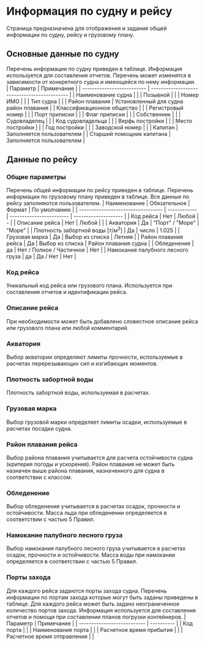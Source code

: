 # Информация по судну и рейсу
Страница предназначена для отображения и задания общей информации по судну, рейсу и грузовому плану.

## Основные данные по судну
Перечень информации по судну приведен в таблице. Информация используется для составления отчетов. Перечень может изменятся в зависимости от конкретного судна и имеющейся по нему информации.  
| Параметр                   | Примечание                                   |
| -------------------------- | -------------------------------------------- |
| Наименование судна         |                                              |
| Позывной                   |                                              |
| Номер ИМО                  |                                              |
| Тип судна                  |                                              |
| Район плавания             | Установленный для судна район плавания       |
| Классификационное общество |                                              |
| Регистровый номер          |                                              |
| Порт приписки              |                                              |
| Флаг приписки              |                                              |
| Собственник                |                                              |
| Cудовладелец               |                                              |
| Код судовладельца          |                                              |
| Верфь постройки            |                                              |
| Место постройки            |                                              |
| Год постройки              |                                              |
| Заводской номер            |                                              |
| Капитан                    | Заполняется пользователем                    |
| Старший помощник капитана  | Заполняется пользователем                    |

## Данные по рейсу
### Общие параметры
Перечень общей информации по рейсу приведен в таблице. Перечень информации по грузовому плану приведен в таблице. Все данные по рейсу заполняются пользователем.
| Наименование                       | Обязательное | Формат                   | По умолчанию         |
| ---------------------------------- | ------------ | ------------------------ | -------------------- |
| Код рейса                          | Нет          | Любой                    | -                    |
| Описание рейса                     | Нет          | Любой                    |                      |
| Акватория                          | Да           | "Порт" / "Море"          | "Море"               |
| Плотность забортной воды $[т/м^3]$ | Да           | число                    | 1.025                |
| Грузовая марка                     | Да           | Выбор из списка          | Летняя               |
| Район плавания рейса               | Да           | Выбор из списка          | Район плавания судна |
| Обледенение                        | да           | Нет / Полное / Частичное | Нет                  |
| Намокание палубного лесного груза  | да           | Да / Нет                 | Нет                  |

### Код рейса
Уникальный код рейса или грузового плана. Используется при составления отчетов и идентификации рейса.

### Описание рейса
При необходимости может быть добавлено словестное описание рейса или грузового плана или любой комментарий. 

### Акватория
Выбор акватории определяют лимиты прочности, используемые в расчетах перерезывающих сил и изгибающих моментов. 

### Плотность забортной воды
Плотность забортной воды, используемая в расчетах.

### Грузовая марка
Выбор грузовой марки определяет лимиты осадки, используемые в расчетах посадки судна. 

### Район плавания рейса
Выбор района плавания учитывается для расчета остойчивости судна (критерия погоды и ускорения). Район плавания не может быть назначен выше района плавания, назначенного для судна в соответствии с классом.

### Обледенение
Выбор обледенения учитывается в расчетах осадок, прочности и остойчивости. Масса льда при обледенении определяется в соответствии с частью 5 Правил. 

### Намокание палубного лесного груза
Выбор намокания палубного лесного груза учитывается в расчетах осадок, прочности и остойчивости. Масса воды при намокании определяется в соответствии с частью 5 Правил. 

### Порты захода
Для каждого рейса задаются порты захода судна. Перечень информации по портам захода которые могут быть заданы приведены в таблице. Для каждого рейса может быть задано неограниченное количество портов захода. Информация используется для составления отчетов и помощи при составлении планов погрузки контейнеров.
| Параметр                    | Примечание |
| --------------------------- | ---------- |
| Код порта                   |            |
| Наименование порта          |            |
| Расчетное время прибытия    |            |
| Расчетное время отправления |            |

